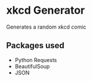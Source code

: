 # xkcd Generator
Generates a random xkcd comic 

## Packages used
- Python Requests
- BeautifulSoup
- JSON